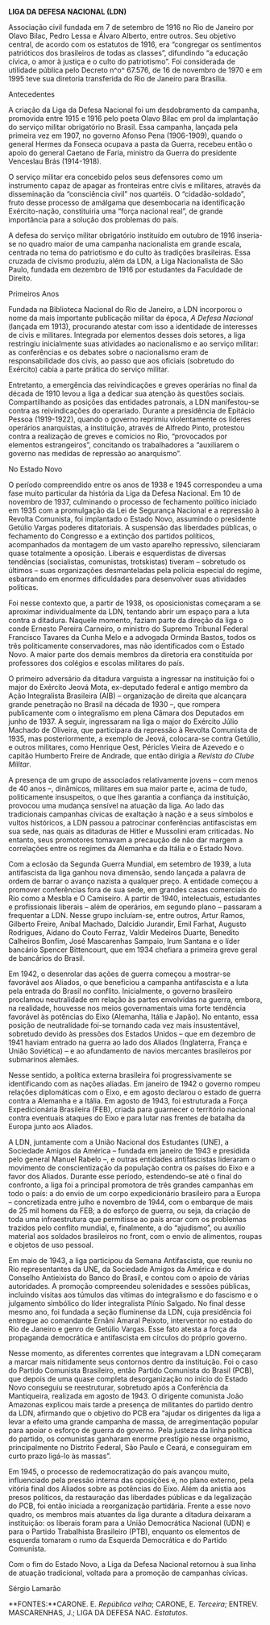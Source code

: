 **LIGA DA DEFESA NACIONAL (LDN)**

Associação civil fundada em 7 de setembro de 1916 no Rio de Janeiro por
Olavo Bilac, Pedro Lessa e Álvaro Alberto, entre outros. Seu objetivo
central, de acordo com os estatutos de 1916, era “congregar os
sentimentos patrióticos dos brasileiros de todas as classes”, difundindo
“a educação cívica, o amor à justiça e o culto do patriotismo”. Foi
considerada de utilidade pública pelo Decreto n^o^ 67.576, de 16 de
novembro de 1970 e em 1995 teve sua diretoria transferida do Rio de
Janeiro para Brasília.

Antecedentes

A criação da Liga da Defesa Nacional foi um desdobramento da campanha,
promovida entre 1915 e 1916 pelo poeta Olavo Bilac em prol da
implantação do serviço militar obrigatório no Brasil. Essa campanha,
lançada pela primeira vez em 1907, no governo Afonso Pena (1906-1909),
quando o general Hermes da Fonseca ocupava a pasta da Guerra, recebeu
então o apoio do general Caetano de Faria, ministro da Guerra do
presidente Venceslau Brás (1914-1918).

O serviço militar era concebido pelos seus defensores como um
instrumento capaz de apagar as fronteiras entre civis e militares,
através da disseminação da “consciência civil” nos quartéis. O
“cidadão-soldado”, fruto desse processo de amálgama que desembocaria na
identificação Exército-nação, constituiria uma “força nacional real”, de
grande importância para a solução dos problemas do país.

A defesa do serviço militar obrigatório instituído em outubro de 1916
inseria-se no quadro maior de uma campanha nacionalista em grande
escala, centrada no tema do patriotismo e do culto às tradições
brasileiras. Essa cruzada de civismo produziu, além da LDN, a Liga
Nacionalista de São Paulo, fundada em dezembro de 1916 por estudantes da
Faculdade de Direito.

Primeiros Anos

Fundada na Biblioteca Nacional do Rio de Janeiro, a LDN incorporou o
nome da mais importante publicação militar da época, *A Defesa Nacional*
(lançada em 1913), procurando atestar com isso a identidade de
interesses de civis e militares. Integrada por elementos desses dois
setores, a liga restringiu inicialmente suas atividades ao nacionalismo
e ao serviço militar: as conferências e os debates sobre o nacionalismo
eram de responsabilidade dos civis, ao passo que aos oficiais (sobretudo
do Exército) cabia a parte prática do serviço militar.

Entretanto, a emergência das reivindicações e greves operárias no final
da década de 1910 levou a liga a dedicar sua atenção às questões
sociais. Compartilhando as posições das entidades patronais, a LDN
manifestou-se contra as reivindicações do operariado. Durante a
presidência de Epitácio Pessoa (1919-1922), quando o governo reprimiu
violentamente os líderes operários anarquistas, a instituição, através
de Alfredo Pinto, protestou contra a realização de greves e comícios no
Rio, “provocados por elementos estrangeiros”, concitando os
trabalhadores a “auxiliarem o governo nas medidas de repressão ao
anarquismo”.

No Estado Novo

O período compreendido entre os anos de 1938 e 1945 correspondeu a uma
fase muito particular da história da Liga da Defesa Nacional. Em 10 de
novembro de 1937, culminando o processo de fechamento político iniciado
em 1935 com a promulgação da Lei de Segurança Nacional e a repressão à
Revolta Comunista, foi implantado o Estado Novo, assumindo o presidente
Getúlio Vargas poderes ditatoriais. A suspensão das liberdades públicas,
o fechamento do Congresso e a extinção dos partidos políticos,
acompanhados da montagem de um vasto aparelho repressivo, silenciaram
quase totalmente a oposição. Liberais e esquerdistas de diversas
tendências (socialistas, comunistas, trotskistas) tiveram – sobretudo os
últimos – suas organizações desmanteladas pela polícia especial do
regime, esbarrando em enormes dificuldades para desenvolver suas
atividades políticas.

Foi nesse contexto que, a partir de 1938, os oposicionistas começaram a
se aproximar individualmente da LDN, tentando abrir um espaço para a
luta contra a ditadura. Naquele momento, faziam parte da direção da liga
o conde Ernesto Pereira Carneiro, o ministro do Supremo Tribunal Federal
Francisco Tavares da Cunha Melo e a advogada Orminda Bastos, todos os
três politicamente conservadores, mas não identificados com o Estado
Novo. A maior parte dos demais membros da diretoria era constituída por
professores dos colégios e escolas militares do país.

O primeiro adversário da ditadura varguista a ingressar na instituição
foi o major do Exército Jeová Mota, ex-deputado federal e antigo membro
da Ação Integralista Brasileira (AIB) – organização de direita que
alcançara grande penetração no Brasil na década de 1930 –, que rompera
publicamente com o integralismo em plena Câmara dos Deputados em junho
de 1937. A seguir, ingressaram na liga o major do Exército Júlio Machado
de Oliveira, que participara da repressão à Revolta Comunista de 1935,
mas posteriormente, a exemplo de Jeová, colocara-se contra Getúlio, e
outros militares, como Henrique Oest, Péricles Vieira de Azevedo e o
capitão Humberto Freire de Andrade, que então dirigia a *Revista do
Clube Militar*.

A presença de um grupo de associados relativamente jovens – com menos de
40 anos –, dinâmicos, militares em sua maior parte e, acima de tudo,
politicamente insuspeitos, o que lhes garantia a confiança da
instituição, provocou uma mudança sensível na atuação da liga. Ao lado
das tradicionais campanhas cívicas de exaltação à nação e a seus
símbolos e vultos históricos, a LDN passou a patrocinar conferências
antifascistas em sua sede, nas quais as ditaduras de Hitler e Mussolini
eram criticadas. No entanto, seus promotores tomavam a precaução de não
dar margem a correlações entre os regimes da Alemanha e da Itália e o
Estado Novo.

Com a eclosão da Segunda Guerra Mundial, em setembro de 1939, a luta
antifascista da liga ganhou nova dimensão, sendo lançada a palavra de
ordem de barrar o avanço nazista a qualquer preço. A entidade começou a
promover conferências fora de sua sede, em grandes casas comerciais do
Rio como a Mesbla e O Camiseiro. A partir de 1940, intelectuais,
estudantes e profissionais liberais – além de operários, em segundo
plano – passaram a frequentar a LDN. Nesse grupo incluíam-se, entre
outros, Artur Ramos, Gilberto Freire, Aníbal Machado, Dalcídio Jurandir,
Emil Farhat, Augusto Rodrigues, Aidano do Couto Ferraz, Valdir Medeiros
Duarte, Benedito Calheiros Bonfim, José Mascarenhas Sampaio, Irum
Santana e o líder bancário Spencer Bittencourt, que em 1934 chefiara a
primeira greve geral de bancários do Brasil.

Em 1942, o desenrolar das ações de guerra começou a mostrar-se favorável
aos Aliados, o que beneficiou a campanha antifascista e a luta pela
entrada do Brasil no conflito. Inicialmente, o governo brasileiro
proclamou neutralidade em relação às partes envolvidas na guerra,
embora, na realidade, houvesse nos meios governamentais uma forte
tendência favorável às potências do Eixo (Alemanha, Itália e Japão). No
entanto, essa posição de neutralidade foi-se tornando cada vez mais
insustentável, sobretudo devido às pressões dos Estados Unidos – que em
dezembro de 1941 haviam entrado na guerra ao lado dos Aliados
(Inglaterra, França e União Soviética) – e ao afundamento de navios
mercantes brasileiros por submarinos alemães.

Nesse sentido, a política externa brasileira foi progressivamente se
identificando com as nações aliadas. Em janeiro de 1942 o governo rompeu
relações diplomáticas com o Eixo, e em agosto declarou o estado de
guerra contra a Alemanha e a Itália. Em agosto de 1943, foi estruturada
a Força Expedicionária Brasileira (FEB), criada para guarnecer o
território nacional contra eventuais ataques do Eixo e para lutar nas
frentes de batalha da Europa junto aos Aliados.

A LDN, juntamente com a União Nacional dos Estudantes (UNE), a Sociedade
Amigos da América – fundada em janeiro de 1943 e presidida pelo general
Manuel Rabelo –, e outras entidades antifascistas lideraram o movimento
de conscientização da população contra os países do Eixo e a favor dos
Aliados. Durante esse período, estendendo-se até o final do confronto, a
liga foi a principal promotora de três grandes campanhas em todo o país:
a do envio de um corpo expedicionário brasileiro para a Europa –
concretizada entre julho e novembro de 1944, com o embarque de mais de
25 mil homens da FEB; a do esforço de guerra, ou seja, da criação de
toda uma infraestrutura que permitisse ao país arcar com os problemas
trazidos pelo conflito mundial, e, finalmente, a do “ajudismo”, ou
auxílio material aos soldados brasileiros no front, com o envio de
alimentos, roupas e objetos de uso pessoal.

Em maio de 1943, a liga participou da Semana Antifascista, que reuniu no
Rio representantes da UNE, da Sociedade Amigos da América e do Conselho
Antieixista do Banco do Brasil, e contou com o apoio de várias
autoridades. A promoção compreendeu solenidades e sessões públicas,
incluindo visitas aos túmulos das vítimas do integralismo e do fascismo
e o julgamento simbólico do líder integralista Plínio Salgado. No final
desse mesmo ano, foi fundada a seção fluminense da LDN, cuja presidência
foi entregue ao comandante Ernâni Amaral Peixoto, interventor no estado
do Rio de Janeiro e genro de Getúlio Vargas. Esse fato atesta a força da
propaganda democrática e antifascista em círculos do próprio governo.

Nesse momento, as diferentes correntes que integravam a LDN começaram a
marcar mais nitidamente seus contornos dentro da instituição. Foi o caso
do Partido Comunista Brasileiro, então Partido Comunista do Brasil
(PCB), que depois de uma quase completa desorganização no início do
Estado Novo conseguiu se reestruturar, sobretudo após a Conferência da
Mantiqueira, realizada em agosto de 1943. O dirigente comunista João
Amazonas explicou mais tarde a presença de militantes do partido dentro
da LDN, afirmando que o objetivo do PCB era “ajudar os dirigentes da
liga a levar a efeito uma grande campanha de massa, de arregimentação
popular para apoiar o esforço de guerra do governo. Pela justeza da
linha política do partido, os comunistas ganharam enorme prestígio nesse
organismo, principalmente no Distrito Federal, São Paulo e Ceará, e
conseguiram em curto prazo ligá-lo às massas”.

Em 1945, o processo de redemocratização do país avançou muito,
influenciado pela pressão interna das oposições e, no plano externo,
pela vitória final dos Aliados sobre as potências do Eixo. Além da
anistia aos presos políticos, da restauração das liberdades públicas e
da legalização do PCB, foi então iniciada a reorganização partidária.
Frente a esse novo quadro, os membros mais atuantes da liga durante a
ditadura deixaram a instituição: os liberais foram para a União
Democrática Nacional (UDN) e para o Partido Trabalhista Brasileiro
(PTB), enquanto os elementos de esquerda tomaram o rumo da Esquerda
Democrática e do Partido Comunista.

Com o fim do Estado Novo, a Liga da Defesa Nacional retornou à sua linha
de atuação tradicional, voltada para a promoção de campanhas cívicas.

Sérgio Lamarão

**FONTES:**CARONE. E. *República velha*; CARONE, E. *Terceira*; ENTREV.
MASCARENHAS, J.; LIGA DA DEFESA NAC. *Estatutos*.
